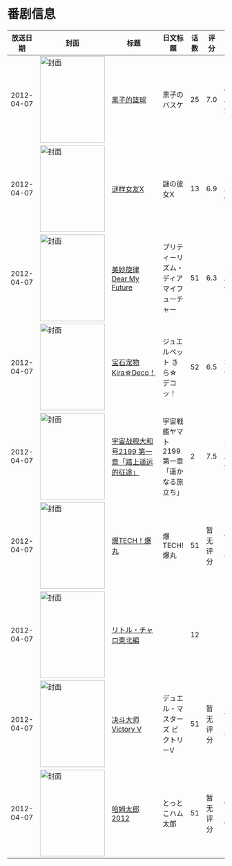 # 番剧信息

|放送日期|封面|标题|日文标题|话数|评分|评分人数|
|---|---|---|---|---|---|---|
|2012-04-07|<img src="https://lain.bgm.tv/pic/cover/c/09/07/23684_6OrHi.jpg" alt="封面" style="width:150px;height:200px;object-fit:cover;">|[黑子的篮球](https://bangumi.tv/subject/23684)|黒子のバスケ|25|7.0|4601人评分|
|2012-04-07|<img src="https://lain.bgm.tv/pic/cover/c/4a/48/29323_aBaT9.jpg" alt="封面" style="width:150px;height:200px;object-fit:cover;">|[谜样女友X](https://bangumi.tv/subject/29323)|謎の彼女X|13|6.9|1864人评分|
|2012-04-07|<img src="https://lain.bgm.tv/pic/cover/c/6a/27/32816_F6Lpi.jpg" alt="封面" style="width:150px;height:200px;object-fit:cover;">|[美妙旋律 Dear My Future](https://bangumi.tv/subject/32816)|プリティーリズム・ディアマイフューチャー|51|6.3|103人评分|
|2012-04-07|<img src="https://lain.bgm.tv/pic/cover/c/17/57/37136_AYaI3.jpg" alt="封面" style="width:150px;height:200px;object-fit:cover;">|[宝石宠物 Kira☆Deco！](https://bangumi.tv/subject/37136)|ジュエルペット きら☆デコッ！|52|6.5|33人评分|
|2012-04-07|<img src="https://lain.bgm.tv/pic/cover/c/87/10/37745_Fbxub.jpg" alt="封面" style="width:150px;height:200px;object-fit:cover;">|[宇宙战舰大和号2199 第一章「踏上遥远的征途」](https://bangumi.tv/subject/37745)|宇宙戦艦ヤマト2199 第一章「遥かなる旅立ち」|2|7.5|260人评分|
|2012-04-07|<img src="https://lain.bgm.tv/pic/cover/c/9d/53/37859_tsavI.jpg" alt="封面" style="width:150px;height:200px;object-fit:cover;">|[爆TECH！爆丸](https://bangumi.tv/subject/37859)|爆TECH!爆丸|51|暂无评分|少于10人评分|
|2012-04-07|<img src="https://lain.bgm.tv/pic/cover/c/b3/01/133667_0nvmD.jpg" alt="封面" style="width:150px;height:200px;object-fit:cover;">|[リトル・チャロ東北編](https://bangumi.tv/subject/133667)||12|||
|2012-04-07|<img src="https://lain.bgm.tv/pic/cover/c/66/c1/293620_Fr38R.jpg" alt="封面" style="width:150px;height:200px;object-fit:cover;">|[决斗大师 Victory V](https://bangumi.tv/subject/293620)|デュエル・マスターズ ビクトリーV|51|暂无评分|少于10人评分|
|2012-04-07|<img src="https://lain.bgm.tv/pic/cover/c/2e/ce/417410_Y6Y2w.jpg" alt="封面" style="width:150px;height:200px;object-fit:cover;">|[哈姆太郎 2012](https://bangumi.tv/subject/417410)|とっとこハム太郎|51|暂无评分|少于10人评分|
